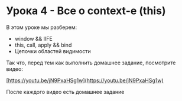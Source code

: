 # Урока 4 - Все о context-е (this)

В этом уроке мы разберем:
- window && IIFE
- this, call, apply && bind
- Цепочки областей видимости

Так что, перед тем как выполнить домашнее задание, посмотрите видео:

[https://youtu.be/jN9PxaHSg1w](https://youtu.be/jN9PxaHSg1w)

После каждого видео есть домашнее задание
